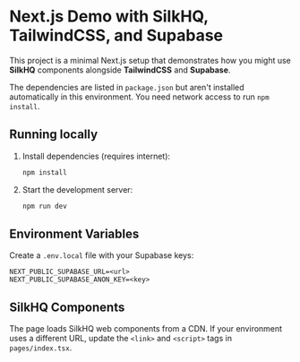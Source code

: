 # Next.js Demo with SilkHQ, TailwindCSS, and Supabase

This project is a minimal Next.js setup that demonstrates how you might use **SilkHQ** components alongside **TailwindCSS** and **Supabase**.

The dependencies are listed in `package.json` but aren't installed automatically in this environment. You need network access to run `npm install`.

## Running locally

1. Install dependencies (requires internet):
   ```bash
   npm install
   ```
2. Start the development server:
   ```bash
   npm run dev
   ```

## Environment Variables

Create a `.env.local` file with your Supabase keys:

```
NEXT_PUBLIC_SUPABASE_URL=<url>
NEXT_PUBLIC_SUPABASE_ANON_KEY=<key>
```

## SilkHQ Components

The page loads SilkHQ web components from a CDN. If your environment uses a different URL, update the `<link>` and `<script>` tags in `pages/index.tsx`.
